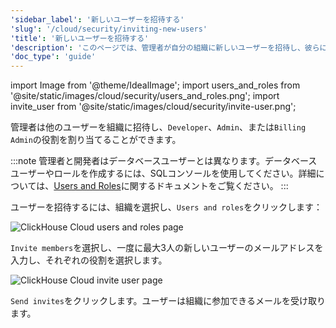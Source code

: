 ```yaml
---
'sidebar_label': '新しいユーザーを招待する'
'slug': '/cloud/security/inviting-new-users'
'title': '新しいユーザーを招待する'
'description': 'このページでは、管理者が自分の組織に新しいユーザーを招待し、彼らに役割を割り当てる方法について説明します。'
'doc_type': 'guide'
---
```


import Image from '@theme/IdealImage';
import users_and_roles from '@site/static/images/cloud/security/users_and_roles.png';
import invite_user from '@site/static/images/cloud/security/invite-user.png';

管理者は他のユーザーを組織に招待し、`Developer`、`Admin`、または`Billing Admin`の役割を割り当てることができます。

:::note
管理者と開発者はデータベースユーザーとは異なります。データベースユーザーやロールを作成するには、SQLコンソールを使用してください。詳細については、[Users and Roles](/cloud/security/cloud-access-management)に関するドキュメントをご覧ください。
:::

ユーザーを招待するには、組織を選択し、`Users and roles`をクリックします：

<Image img={users_and_roles} size="md" alt="ClickHouse Cloud users and roles page" />

<br />

`Invite members`を選択し、一度に最大3人の新しいユーザーのメールアドレスを入力し、それぞれの役割を選択します。

<Image img={invite_user} size="md" alt="ClickHouse Cloud invite user page" />

<br />

`Send invites`をクリックします。ユーザーは組織に参加できるメールを受け取ります。
